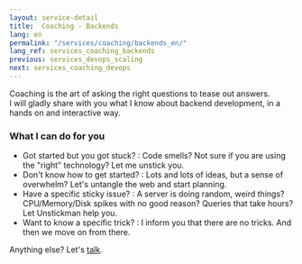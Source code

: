 ```yaml
---
layout: service-detail
title:  Coaching - Backends
lang: en
permalink: "/services/coaching/backends_en/"
lang_ref: services_coaching_backends
previous: services_devops_scaling
next: services_coaching_devops
---
```

Coaching is the art of asking the right questions to tease out answers.  
I will gladly share with you what I know about backend development, in a hands on and interactive way.

### What I can do for you
- Got started but you got stuck?
: Code smells? Not sure if you are using the "right" technology? Let me unstick you.
- Don't know how to get started?
: Lots and lots of ideas, but a sense of overwhelm? Let's untangle the web and start planning.
- Have a specific sticky issue?
: A server is doing random, weird things? CPU/Memory/Disk spikes with no good reason? Queries that take hours? Let Unstickman help you.
- Want to know a specific trick?
: I inform you that there are no tricks. And then we move on from there.

Anything else? Let's [talk](/contact_en).
